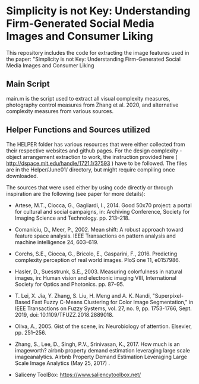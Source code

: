 # Simplicity is not Key: Understanding Firm-Generated Social Media Images and Consumer Liking
This repository includes the code for extracting the image features used in the paper: "Simplicity is not Key: Understanding Firm-Generated Social Media Images and Consumer Liking

## Main Script 
main.m is the script used to extract all visual complexity measures, photography control measures from Zhang et al. 2020, and alternative complexity measures from various sources. 

## Helper Functions and Sources utilized
The HELPER folder has various resources that were either collected from their respective websites and github pages. For the design complexity - object arrangement extraction to work, the instruction provided here ( http://dspace.mit.edu/handle/1721.1/37593 ) have to be followed. The files are in the Helper/June01/ directory, but might require compiling once downloaded. 

The sources that were used either by using code directly or through inspiration are the following (see paper for more details):


- Artese, M.T., Ciocca, G., Gagliardi, I., 2014. Good 50x70 project: a portal
for cultural and social campaigns, in: Archiving Conference, Society for
Imaging Science and Technology. pp. 213–218.

- Comaniciu, D., Meer, P., 2002. Mean shift: A robust approach toward feature space analysis. IEEE Transactions on pattern analysis and machine
intelligence 24, 603–619.

- Corchs, S.E., Ciocca, G., Bricolo, E., Gasparini, F., 2016. Predicting complexity perception of real world images. PloS one 11, e0157986.

- Hasler, D., Suesstrunk, S.E., 2003. Measuring colorfulness in natural images,
in: Human vision and electronic imaging VIII, International Society for
Optics and Photonics. pp. 87–95.

- T. Lei, X. Jia, Y. Zhang, S. Liu, H. Meng and A. K. Nandi, "Superpixel-Based Fast Fuzzy C-Means Clustering for Color Image Segmentation," in IEEE Transactions on Fuzzy Systems, vol. 27, no. 9, pp. 1753-1766, Sept. 2019, doi: 10.1109/TFUZZ.2018.2889018.

- Oliva, A., 2005. Gist of the scene, in: Neurobiology of attention. Elsevier,
pp. 251–256.

- Zhang, S., Lee, D., Singh, P.V., Srinivasan, K., 2017. How much is an imageworth? airbnb property demand estimation leveraging large scale imageanalytics. Airbnb Property Demand Estimation Leveraging Large Scale Image Analytics (May 25, 2017) .

- Saliceny ToolBox: https://www.saliencytoolbox.net/


